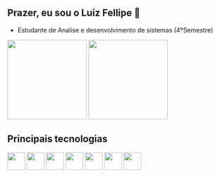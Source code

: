 ## Prazer, eu sou o Luiz Fellipe 👋
<ul>
          <li>Estudante de Analise e desenvolvimento de sistemas (4ºSemestre)
          
</ul>

<div>
<img height= "180em" src="https://github-readme-stats.vercel.app/api?username=luiz5421&show_icons=true&theme=dracula">
<img height="180em" src="https://github-readme-stats.vercel.app/api/top-langs/?username=luiz5421&layout=compact&theme=dracula">
</div>

## Principais tecnologias

<div>
<img height="40"  src="https://img.shields.io/badge/React-61DAFB.svg?style=for-the-badge&logo=React&logoColor=black" />  
<img height="40"  src="https://img.shields.io/badge/JavaScript-F7DF1E.svg?style=for-the-badge&logo=JavaScript&logoColor=black" />  
<img height="40"  src="https://img.shields.io/badge/Node.js-5FA04E.svg?style=for-the-badge&logo=nodedotjs&logoColor=white" />    
<img height="40"  src="https://img.shields.io/badge/MongoDB-47A248.svg?style=for-the-badge&logo=MongoDB&logoColor=white" />   
<img height="40"  src="https://img.shields.io/badge/Prisma-2D3748.svg?style=for-the-badge&logo=Prisma&logoColor=white" />   
<img height="40"  src="https://img.shields.io/badge/HTML5-E34F26.svg?style=for-the-badge&logo=HTML5&logoColor=white"/>
<img height="40"  src="https://img.shields.io/badge/CSS3-1572B6.svg?style=for-the-badge&logo=CSS3&logoColor=white" />
</div>

